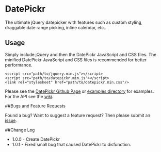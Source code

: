 # DatePickr
The ultimate jQuery datepicker with features such as custom styling, draggable date range picking, inline calendar, etc..

## Usage
Simply include jQuery and then the DatePickr JavaScript and CSS files. The minified DatePickr JavaScript and CSS files is recommended for better performance.

	<script src="path/to/jquery.min.js"></script>
	<script src="path/to/datepickr.min.js"></script>
	<link rel="stylesheet" href="path/to/datepickr.min.css"/>
	
Please see the [DatePickr Github Page](http://rapidtsoftware.github.io/DatePickr/) or [examples directory](https://github.com/RapidtSoftware/DatePickr/tree/master/examples/) for examples. For the API see the [wiki](https://github.com/RapidtSoftware/DatePickr/wiki/).

##Bugs and Feature Requests

Found a bug? Want to suggest a feature request? Then please submit an [issue](https://github.com/RapidtSoftware/DatePickr/issues/).

##Change Log

- 1.0.0 - Create DatePickr
- 1.0.1 - Fixed small bug that caused DatePickr to disfunction.

